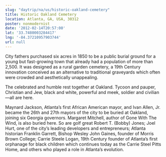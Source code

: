 ```yaml
---
slug: "daytrip/na/us/historic-oakland-cemetery"
title: Historic Oakland Cemetery
location: Atlanta, GA, USA, 30312
poster: nonmodernist
date: '2012-02-14T20:57:00'
lat: '33.7480003284417'
lng: '-84.37210957903744'
url: null
---
```


City fathers purchased six acres in 1850 to be a public burial ground for a young but fast-growing town that already had a population of more than 2,500. It was designed as a rural garden cemetery, a 19th Century innovation conceived as an alternative to traditional graveyards which often were crowded and aesthetically unappealing. 

The celebrated and humble rest together at Oakland. Tycoon and pauper, Christian and Jew, black and white, powerful and meek, soldier and civilian—all are here.

Maynard Jackson, Atlanta’s first African American mayor, and Ivan Allen, Jr. became the 26th and 27th mayors of the city to be buried at Oakland, joining six Georgia governors. Margaret Mitchell, author of Gone With The Wind, is also buried here. So are golf great Robert T. (Bobby) Jones; Joel Hurt, one of the city’s leading developers and entrepreneurs; Atlanta historian Franklin Garrett, Bishop Wesley John Gaines, founder of Morris Brown College; Carrie Steele Logan, 19th Century founder of Atlanta’s first orphanage for black children which continues today as the Carrie Steel Pitts Home, and others who played a role in Atlanta’s evolution.
